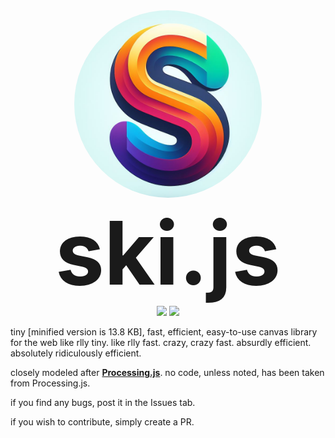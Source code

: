 <div align = "center"><img width = "300" style = "border-radius: 100%;" src = "./logo.jpeg?raw=true"></div>

<center><span style = "font-size: 10em;"><strong>ski.js</strong></span><br> <a href = "https://www.codefactor.io/repository/github/thelegendski/ski.js"><img src = "https://www.codefactor.io/repository/github/thelegendski/ski.js/badge"></a> <a href = "https://www.jsdelivr.com/package/gh/thelegendski/ski.js"><img src = "https://data.jsdelivr.com/v1/package/gh/thelegendski/ski.js/badge"></a></center>

tiny [minified version is 13.8 KB], fast, efficient, easy-to-use canvas library for the web
like rlly tiny. like rlly fast. crazy, crazy fast. absurdly efficient. absolutely ridiculously efficient.

closely modeled after <strong>[Processing.js](https://github.com/processing-js/processing-js)</strong>. no code, unless noted, has been taken from Processing.js.

if you find any bugs, post it in the Issues tab.

if you wish to contribute, simply create a PR.
